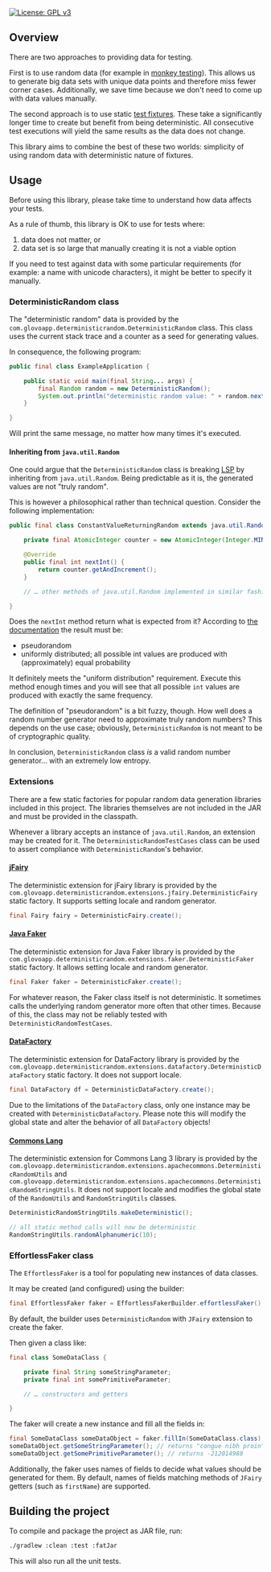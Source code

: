 [![License: GPL v3](https://img.shields.io/badge/License-GPLv3-blue.svg)](https://www.gnu.org/licenses/gpl-3.0)

## Overview

There are two approaches to providing data for testing.

First is to use random data (for example in [monkey testing](https://en.wikipedia.org/wiki/Monkey_testing)).
This allows us to generate big data sets with unique data points and therefore miss fewer corner cases.
Additionally, we save time because we don't need to come up with data values manually.

The second approach is to use static [test fixtures](https://en.wikipedia.org/wiki/Test_fixture).
These take a significantly longer time to create but benefit from being deterministic.
All consecutive test executions will yield the same results as the data does not change.

This library aims to combine the best of these two worlds: simplicity of using random data with deterministic nature of fixtures.

## Usage

Before using this library, please take time to understand how data affects your tests.

As a rule of thumb, this library is OK to use for tests where: 

 1. data does not matter, or
 2. data set is so large that manually creating it is not a viable option

If you need to test against data with some particular requirements (for example: a name with unicode characters), it might be better to specify it manually.

### DeterministicRandom class

The "deterministic random" data is provided by the `com.glovoapp.deterministicrandom.DeterministicRandom` class.
This class uses the current stack trace and a counter as a seed for generating values.

In consequence, the following program:

```java
public final class ExampleApplication {

    public static void main(final String... args) {
        final Random random = new DeterministicRandom();
        System.out.println("deterministic random value: " + random.nextLong());
    }

}
```

Will print the same message, no matter how many times it's executed.

#### Inheriting from `java.util.Random`

One could argue that the `DeterministicRandom` class is breaking [LSP](https://en.wikipedia.org/wiki/Liskov_substitution_principle) by inheriting from `java.util.Random`.
Being predictable as it is, the generated values are not "truly random".

This is however a philosophical rather than technical question.
Consider the following implementation:

```java
public final class ConstantValueReturningRandom extends java.util.Random {

    private final AtomicInteger counter = new AtomicInteger(Integer.MIN_VALUE);

    @Override
    public final int nextInt() {
        return counter.getAndIncrement();
    }

    // … other methods of java.util.Random implemented in similar fashion

}
```

Does the `nextInt` method return what is expected from it?
According to [the documentation](https://docs.oracle.com/javase/8/docs/api/java/util/Random.html#nextInt--) the result must be:

 * pseudorandom
 * uniformly distributed; all possible int values are produced with (approximately) equal probability

It definitely meets the "uniform distribution" requirement.
Execute this method enough times and you will see that all possible `int` values are produced with exactly the same frequency.

The definition of "pseudorandom" is a bit fuzzy, though.
How well does a random number generator need to approximate truly random numbers?
This depends on the use case; obviously, `DeterministicRandom` is not meant to be of cryptographic quality. 

In conclusion, `DeterministicRandom` class *is* a valid random number generator… with an extremely low entropy.

### Extensions

There are a few static factories for popular random data generation libraries included in this project.
The libraries themselves are not included in the JAR and must be provided in the classpath.

Whenever a library accepts an instance of `java.util.Random`, an extension may be created for it.
The `DeterministicRandomTestCases` class can be used to assert compliance with `DeterministicRandom`'s behavior.

#### [jFairy](https://github.com/Devskiller/jfairy)

The deterministic extension for jFairy library is provided by the `com.glovoapp.deterministicrandom.extensions.jfairy.DeterministicFairy` static factory.
It supports setting locale and random generator.

```java
final Fairy fairy = DeterministicFairy.create();
```

#### [Java Faker](https://github.com/DiUS/java-faker)

The deterministic extension for Java Faker library is provided by the `com.glovoapp.deterministicrandom.extensions.faker.DeterministicFaker` static factory.
It allows setting locale and random generator.

```java
final Faker faker = DeterministicFaker.create();
```

For whatever reason, the Faker class itself is not deterministic.
It sometimes calls the underlying random generator more often that other times.
Because of this, the class may not be reliably tested with `DeterministicRandomTestCases`.

#### [DataFactory](https://github.com/andygibson/datafactory)

The deterministic extension for DataFactory library is provided by the `com.glovoapp.deterministicrandom.extensions.datafactory.DeterministicDataFactory` static factory.
It does not support locale.

```java
final DataFactory df = DeterministicDataFactory.create();
```

Due to the limitations of the `DataFactory` class, only one instance may be created with `DeterministicDataFactory`.
Please note this will modify the global state and alter the behavior of all `DataFactory` objects!

#### [Commons Lang](https://commons.apache.org/proper/commons-lang/)

The deterministic extension for Commons Lang 3 library is provided by the 
`com.glovoapp.deterministicrandom.extensions.apachecommons.DeterministicRandomUtils` and
`com.glovoapp.deterministicrandom.extensions.apachecommons.DeterministicRandomStringUtils`.
It does not support locale and modifies the global state of the `RandomUtils` and `RandomStringUtils` classes.

```java
DeterministicRandomStringUtils.makeDeterministic();

// all static method calls will now be deterministic
RandomStringUtils.randomAlphanumeric(10);
```

### EffortlessFaker class

The `EffortlessFaker` is a tool for populating new instances of data classes.

It may be created (and configured) using the builder:

```java
final EffortlessFaker faker = EffortlessFakerBuilder.effortlessFaker().create();
```

By default, the builder uses `DeterministicRandom` with `JFairy` extension to create the faker.

Then given a class like:

```java
final class SomeDataClass {

    private final String someStringParameter;
    private final int somePrimitiveParameter;

    // … constructors and getters

}
```

The faker will create a new instance and fill all the fields in:

```java
final SomeDataClass someDataObject = faker.fillIn(SomeDataClass.class);
someDataObject.getSomeStringParameter(); // returns "congue nibh proin"
someDataObject.getSomePrimitiveParameter(); // returns -212014988
```

Additionally, the faker uses names of fields to decide what values should be generated for them.
By default, names of fields matching methods of `JFairy` getters (such as `firstName`) are supported.

## Building the project

To compile and package the project as JAR file, run:

```bash
./gradlew :clean :test :fatJar
```

This will also run all the unit tests.